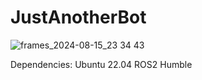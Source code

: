 # JustAnotherBot
![frames_2024-08-15_23 34 43](https://github.com/user-attachments/assets/64da9cc7-ab31-4aac-8cef-4b5c53c8837a)

Dependencies:
Ubuntu 22.04
ROS2 Humble

